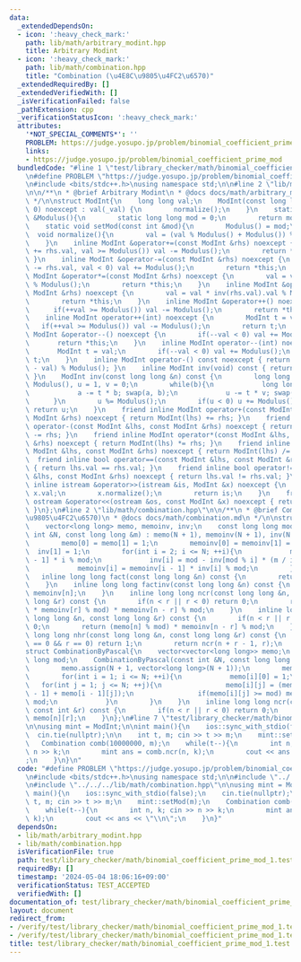 ```yaml
---
data:
  _extendedDependsOn:
  - icon: ':heavy_check_mark:'
    path: lib/math/arbitrary_modint.hpp
    title: Arbitrary Modint
  - icon: ':heavy_check_mark:'
    path: lib/math/combination.hpp
    title: "Combination (\u4E8C\u9805\u4FC2\u6570)"
  _extendedRequiredBy: []
  _extendedVerifiedWith: []
  _isVerificationFailed: false
  _pathExtension: cpp
  _verificationStatusIcon: ':heavy_check_mark:'
  attributes:
    '*NOT_SPECIAL_COMMENTS*': ''
    PROBLEM: https://judge.yosupo.jp/problem/binomial_coefficient_prime_mod
    links:
    - https://judge.yosupo.jp/problem/binomial_coefficient_prime_mod
  bundledCode: "#line 1 \"test/library_checker/math/binomial_coefficient_prime_mod_1.test.cpp\"\
    \n#define PROBLEM \"https://judge.yosupo.jp/problem/binomial_coefficient_prime_mod\"\
    \n#include <bits/stdc++.h>\nusing namespace std;\n\n#line 2 \"lib/math/arbitrary_modint.hpp\"\
    \n\n/**\n * @brief Arbitrary Modint\n * @docs docs/math/arbitrary_modint.md\n\
    \ */\n\nstruct ModInt{\n    long long val;\n    ModInt(const long long &_val =\
    \ 0) noexcept : val(_val) {\n        normalize();\n    }\n    static long long\
    \ &Modulus(){\n        static long long mod = 0;\n        return mod;\n    }\n\
    \    static void setMod(const int &mod){\n        Modulus() = mod;\n    }\n  \
    \  void normalize(){\n        val = (val % Modulus() + Modulus()) % Modulus();\n\
    \    }\n    inline ModInt &operator+=(const ModInt &rhs) noexcept {\n        if(val\
    \ += rhs.val, val >= Modulus()) val -= Modulus();\n        return *this;\n   \
    \ }\n    inline ModInt &operator-=(const ModInt &rhs) noexcept {\n        if(val\
    \ -= rhs.val, val < 0) val += Modulus();\n        return *this;\n    }\n    inline\
    \ ModInt &operator*=(const ModInt &rhs) noexcept {\n        val = val * rhs.val\
    \ % Modulus();\n        return *this;\n    }\n    inline ModInt &operator/=(const\
    \ ModInt &rhs) noexcept {\n        val = val * inv(rhs.val).val % Modulus();\n\
    \        return *this;\n    }\n    inline ModInt &operator++() noexcept {\n  \
    \      if(++val >= Modulus()) val -= Modulus();\n        return *this;\n    }\n\
    \    inline ModInt operator++(int) noexcept {\n        ModInt t = val;\n     \
    \   if(++val >= Modulus()) val -= Modulus();\n        return t;\n    }\n    inline\
    \ ModInt &operator--() noexcept {\n        if(--val < 0) val += Modulus();\n \
    \       return *this;\n    }\n    inline ModInt operator--(int) noexcept {\n \
    \       ModInt t = val;\n        if(--val < 0) val += Modulus();\n        return\
    \ t;\n    }\n    inline ModInt operator-() const noexcept { return (Modulus()\
    \ - val) % Modulus(); }\n    inline ModInt inv(void) const { return inv(val);\
    \ }\n    ModInt inv(const long long &n) const {\n        long long a = n, b =\
    \ Modulus(), u = 1, v = 0;\n        while(b){\n            long long t = a / b;\n\
    \            a -= t * b; swap(a, b);\n            u -= t * v; swap(u, v);\n  \
    \      }\n        u %= Modulus();\n        if(u < 0) u += Modulus();\n       \
    \ return u;\n    }\n    friend inline ModInt operator+(const ModInt &lhs, const\
    \ ModInt &rhs) noexcept { return ModInt(lhs) += rhs; }\n    friend inline ModInt\
    \ operator-(const ModInt &lhs, const ModInt &rhs) noexcept { return ModInt(lhs)\
    \ -= rhs; }\n    friend inline ModInt operator*(const ModInt &lhs, const ModInt\
    \ &rhs) noexcept { return ModInt(lhs) *= rhs; }\n    friend inline ModInt operator/(const\
    \ ModInt &lhs, const ModInt &rhs) noexcept { return ModInt(lhs) /= rhs; }\n  \
    \  friend inline bool operator==(const ModInt &lhs, const ModInt &rhs) noexcept\
    \ { return lhs.val == rhs.val; }\n    friend inline bool operator!=(const ModInt\
    \ &lhs, const ModInt &rhs) noexcept { return lhs.val != rhs.val; }\n    friend\
    \ inline istream &operator>>(istream &is, ModInt &x) noexcept {\n        is >>\
    \ x.val;\n        x.normalize();\n        return is;\n    }\n    friend inline\
    \ ostream &operator<<(ostream &os, const ModInt &x) noexcept { return os << x.val;\
    \ }\n};\n#line 2 \"lib/math/combination.hpp\"\n\n/**\n * @brief Combination (\u4E8C\
    \u9805\u4FC2\u6570)\n * @docs docs/math/combination.md\n */\n\nstruct Combination{\n\
    \    vector<long long> memo, memoinv, inv;\n    const long long mod;\n    Combination(const\
    \ int &N, const long long &m) : memo(N + 1), memoinv(N + 1), inv(N + 1), mod(m){\n\
    \        memo[0] = memo[1] = 1;\n        memoinv[0] = memoinv[1] = 1;\n      \
    \  inv[1] = 1;\n        for(int i = 2; i <= N; ++i){\n            memo[i] = memo[i\
    \ - 1] * i % mod;\n            inv[i] = mod - inv[mod % i] * (m / i) % mod;\n\
    \            memoinv[i] = memoinv[i - 1] * inv[i] % mod;\n        }\n    }\n \
    \   inline long long fact(const long long &n) const {\n        return memo[n];\n\
    \    }\n    inline long long factinv(const long long &n) const {\n        return\
    \ memoinv[n];\n    }\n    inline long long ncr(const long long &n, const long\
    \ long &r) const {\n        if(n < r || r < 0) return 0;\n        return (memo[n]\
    \ * memoinv[r] % mod) * memoinv[n - r] % mod;\n    }\n    inline long long npr(const\
    \ long long &n, const long long &r) const {\n        if(n < r || r < 0) return\
    \ 0;\n        return (memo[n] % mod) * memoinv[n - r] % mod;\n    }\n    inline\
    \ long long nhr(const long long &n, const long long &r) const {\n        if(n\
    \ == 0 && r == 0) return 1;\n        return ncr(n + r - 1, r);\n    }\n};\n\n\
    struct CombinationByPascal{\n    vector<vector<long long>> memo;\n    const long\
    \ long mod;\n    CombinationByPascal(const int &N, const long long &m) : mod(m){\n\
    \        memo.assign(N + 1, vector<long long>(N + 1));\n        memo[0][0] = 1;\n\
    \        for(int i = 1; i <= N; ++i){\n            memo[i][0] = 1;\n         \
    \   for(int j = 1; j <= N; ++j){\n                memo[i][j] = (memo[i - 1][j\
    \ - 1] + memo[i - 1][j]);\n                if(memo[i][j] >= mod) memo[i][j] -=\
    \ mod;\n            }\n        }\n    }\n    inline long long ncr(const int &n,\
    \ const int &r) const {\n        if(n < r || r < 0) return 0;\n        return\
    \ memo[n][r];\n    }\n};\n#line 7 \"test/library_checker/math/binomial_coefficient_prime_mod_1.test.cpp\"\
    \n\nusing mint = ModInt;\n\nint main(){\n    ios::sync_with_stdio(false);\n  \
    \  cin.tie(nullptr);\n\n    int t, m; cin >> t >> m;\n    mint::setMod(m);\n \
    \   Combination comb(10000000, m);\n    while(t--){\n        int n, k; cin >>\
    \ n >> k;\n        mint ans = comb.ncr(n, k);\n        cout << ans << \"\\n\"\
    ;\n    }\n}\n"
  code: "#define PROBLEM \"https://judge.yosupo.jp/problem/binomial_coefficient_prime_mod\"\
    \n#include <bits/stdc++.h>\nusing namespace std;\n\n#include \"../../../lib/math/arbitrary_modint.hpp\"\
    \n#include \"../../../lib/math/combination.hpp\"\n\nusing mint = ModInt;\n\nint\
    \ main(){\n    ios::sync_with_stdio(false);\n    cin.tie(nullptr);\n\n    int\
    \ t, m; cin >> t >> m;\n    mint::setMod(m);\n    Combination comb(10000000, m);\n\
    \    while(t--){\n        int n, k; cin >> n >> k;\n        mint ans = comb.ncr(n,\
    \ k);\n        cout << ans << \"\\n\";\n    }\n}"
  dependsOn:
  - lib/math/arbitrary_modint.hpp
  - lib/math/combination.hpp
  isVerificationFile: true
  path: test/library_checker/math/binomial_coefficient_prime_mod_1.test.cpp
  requiredBy: []
  timestamp: '2024-05-04 18:06:16+09:00'
  verificationStatus: TEST_ACCEPTED
  verifiedWith: []
documentation_of: test/library_checker/math/binomial_coefficient_prime_mod_1.test.cpp
layout: document
redirect_from:
- /verify/test/library_checker/math/binomial_coefficient_prime_mod_1.test.cpp
- /verify/test/library_checker/math/binomial_coefficient_prime_mod_1.test.cpp.html
title: test/library_checker/math/binomial_coefficient_prime_mod_1.test.cpp
---
```

